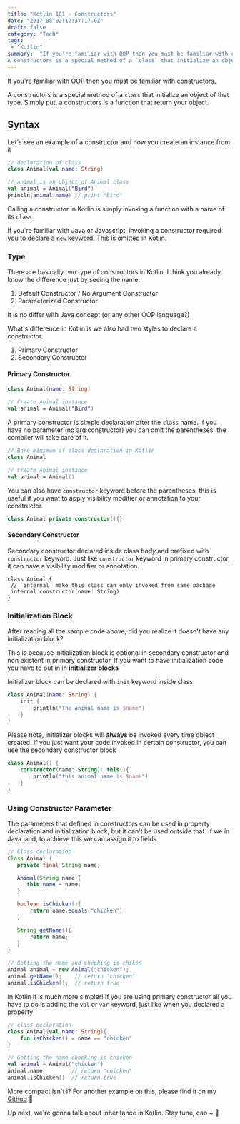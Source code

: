 ```yaml
---
title: "Kotlin 101 - Constructors"
date: "2017-08-02T12:37:17.0Z"
draft: false
category: "Tech"
tags:
 - "Kotlin"
summary:  "If you're familiar with OOP then you must be familiar with constructors.
A constructors is a special method of a `class` that initialize an object of that type. Simply put, a constructors is a function that return your object."
---
```


If you're familiar with OOP then you must be familiar with constructors.

A constructors is a special method of a `class` that initialize an object of that type. Simply put, a constructors is a function that return your object.

## Syntax

Let's see an example of a constructor and how you create an instance from it

```kotlin
// declaration of class
class Animal(val name: String)

// animal is an object of Animal class
val animal = Animal("Bird")
println(animal.name) // print "Bird"
```

Calling a constructor in Kotlin is simply invoking a function with a name of its `class`.

If you're familiar with Java or Javascript, invoking a constructor required you to declare a `new` keyword. This is omitted in Kotlin.

### Type

There are basically two type of constructors in Kotlin. I think you already know the difference just by seeing the name.

1. Default Constructor / No Argument Constructor
2. Parameterized Constructor

It is no differ with Java concept (or any other OOP language?)

What's difference in Kotlin is we also had two styles to declare a constructor.

1. Primary Constructor
2. Secondary Constructor

#### Primary Constructor

```kotlin
class Animal(name: String)

// Create Animal instance
val animal = Animal("Bird")
```

A primary constructor is simple declaration after the `class` name. If you have no parameter (no arg constructor) you can omit the parentheses, the compiler will take care of it.

```kotlin
// Bare minimum of class declaration in Kotlin
class Animal

// Create Animal instance
val animal = Animal()
```

You can also have `constructor` keyword before the parentheses, this is useful if you want to apply visibility modifier or annotation to your constructor.

```kotlin
class Animal private constructor(){}
```

#### Secondary Constructor

Secondary constructor declared inside class _body_ and prefixed with `constructor` keyword. Just like `constructor` keyword in primary constructor, it can have a visibility modifier or annotation.

```
class Animal {
 // `internal` make this class can only invoked from same package
 internal constructor(name: String)
}
```

### Initialization Block

After reading all the sample code above, did you realize it doesn't have any initialization block?

This is because initialization block is optional in secondary constructor and non existent in primary constructor. If you want to have initialization code you have to put in in **initializer blocks**

Initializer block can be declared with `init` keyword inside class

```kotlin
class Animal(name: String) {
    init {
        println("The animal name is $name")
    }
}
```

Please note, initializer blocks will **always** be invoked every time object created. If you just want your code invoked in certain constructor, you can use the secondary constructor block

```kotlin
class Animal() {
    constructor(name: String): this(){
        println("this animal name is $name")
    }
}
```

### Using Constructor Parameter

The parameters that defined in constructors can be used in property declaration and initialization block, but it can't be used outside that. If we in Java land, to achieve this we can assign it to fields

```java
// Class declaratiob
Class Animal {
   private final String name;

   Animal(String name){
      this.name = name;
   }

   boolean isChicken(){
       return name.equals("chicken")
   }

   String getName(){
       return name;
   }
}

// Getting the name and checking is chiken
Animal animal = new Animal("chicken");
animal.getName();    // return "chicken"
animal.isChicken();  // return true
```

In Kotlin it is much more simpler! If you are using primary constructor all you have to do is adding the `val` or `var` keyword, just like when you declared a property

```kotlin
// class declaration
class Animal(val name: String){
    fun isChicken() = name == "chicken"
}

// Getting the name checking is chicken
val animal = Animal("chicken")
animal.name         // return "chicken"
animal.isChicken()  // return true
```

More compact isn't i?
For another example on this, please find it on my [Github](https://github.com/esafirm/kotlin-playground/blob/master/src/main/kotlin/nolambda.playground/constructors/ConstructorsPlayground.kt) 🐙

Up next, we're gonna talk about inheritance in Kotlin. Stay tune, cao ~ 👋

